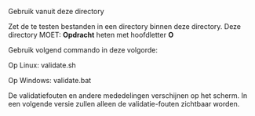 Gebruik vanuit deze directory

Zet de te testen bestanden in een directory binnen deze directory.
Deze directory MOET: **Opdracht** heten met hoofdletter **O**

Gebruik volgend commando in deze volgorde:

Op Linux: validate.sh

Op Windows: validate.bat

De validatiefouten en andere mededelingen verschijnen op het scherm.
In een volgende versie zullen alleen de validatie-fouten zichtbaar worden.